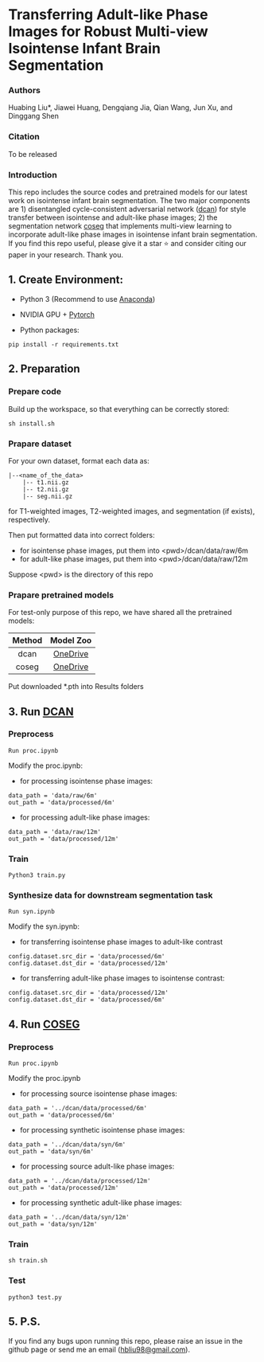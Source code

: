 # Transferring Adult-like Phase Images for Robust Multi-view Isointense Infant Brain Segmentation

### Authors
Huabing Liu*, Jiawei Huang, Dengqiang Jia, Qian Wang, Jun Xu, and Dinggang Shen

### Citation
To be released

### Introduction
This repo includes the source codes and pretrained models for our latest work on isointense infant brain segmentation. The two major components are 1) disentangled cycle-consistent adversarial network ([dcan](https://github.com/hb-liu/multi-view-iseg/tree/main/dcan)) for style transfer between isointense and adult-like phase images; 2) the segmentation network [coseg](https://github.com/hb-liu/multi-view-iseg/tree/main/coseg) that implements multi-view learning to incorporate adult-like phase images in isointense infant brain segmentation. If you find this repo useful, please give it a star ⭐ and consider citing our paper in your research. Thank you.

## 1. Create Environment:
- Python 3 (Recommend to use [Anaconda](https://www.anaconda.com/download))

- NVIDIA GPU + [Pytorch](https://pytorch.org)

- Python packages:

```shell
pip install -r requirements.txt
```

## 2. Preparation
### Prepare code
Build up the workspace, so that everything can be correctly stored:
```shell
sh install.sh
```

### Prapare dataset
For your own dataset, format each data as:
```shell
|--<name_of_the_data>
    |-- t1.nii.gz
    |-- t2.nii.gz
    |-- seg.nii.gz
```
for T1-weighted images, T2-weighted images, and segmentation (if exists), respectively.

Then put formatted data into correct folders:
- for isointense phase images, put them into \<pwd\>/dcan/data/raw/6m
- for adult-like phase images, put them into \<pwd\>/dcan/data/raw/12m

Suppose \<pwd\> is the directory of this repo

### Prapare pretrained models
For test-only purpose of this repo, we have shared all the pretrained models:

| Method | Model Zoo |
| :----: | :-------: |
|  dcan  | [OneDrive](https://onedrive.live.com/?authkey=%21ANnlU3K4Yt4EWqs&id=E5EC3254E49F853%218439&cid=0E5EC3254E49F853) |
|  coseg | [OneDrive](https://onedrive.live.com/?authkey=%21AIjdjYs8MQ5wVX4&id=E5EC3254E49F853%218432&cid=0E5EC3254E49F853) |

Put downloaded *.pth into Results folders

## 3. Run [DCAN](https://github.com/hb-liu/multi-view-iseg/tree/main/dcan)
### Preprocess
```shell
Run proc.ipynb
```
Modify the proc.ipynb:
- for processing isointense phase images:
```shell
data_path = 'data/raw/6m'
out_path = 'data/processed/6m'
```
- for processing adult-like phase images:
```shell
data_path = 'data/raw/12m'
out_path = 'data/processed/12m'
```

### Train
```shell
Python3 train.py
```

### Synthesize data for downstream segmentation task
```shell
Run syn.ipynb
```
Modify the syn.ipynb:
- for transferring isointense phase images to adult-like contrast
```shell
config.dataset.src_dir = 'data/processed/6m'
config.dataset.dst_dir = 'data/processed/12m'
```
- for transferring adult-like phase images to isointense contrast:
```shell
config.dataset.src_dir = 'data/processed/12m'
config.dataset.dst_dir = 'data/processed/6m'
```

## 4. Run [COSEG](https://github.com/hb-liu/multi-view-iseg/tree/main/coseg)
### Preprocess
```shell
Run proc.ipynb
```
Modify the proc.ipynb
- for processing source isointense phase images:
```shell
data_path = '../dcan/data/processed/6m'
out_path = 'data/processed/6m'
```
- for processing synthetic isointense phase images:
```shell
data_path = '../dcan/data/syn/6m'
out_path = 'data/syn/6m'
```
- for processing source adult-like phase images:
```shell
data_path = '../dcan/data/processed/12m'
out_path = 'data/processed/12m'
```
- for processing synthetic adult-like phase images:
```shell
data_path = '../dcan/data/syn/12m'
out_path = 'data/syn/12m'
```

### Train
```shell
sh train.sh
```

### Test
```shell
python3 test.py
```

## 5. P.S.
If you find any bugs upon running this repo, please raise an issue in the github page or send me an email (hbliu98@gmail.com).
